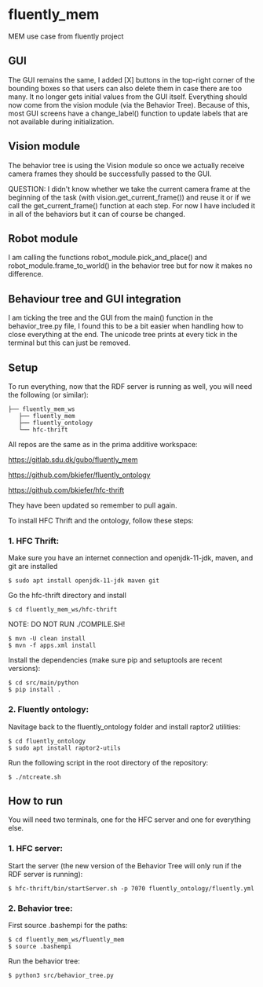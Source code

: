 # fluently_mem
MEM use case from fluently project

## GUI

The GUI remains the same, I added [X] buttons in the top-right corner of the bounding boxes so that users can also delete them in case there are too many. It no longer gets initial values from the GUI itself. Everything should now come from the vision module (via the Behavior Tree). Because of this, most GUI screens have a change_label() function to update labels that are not available during initialization.

## Vision module

The behavior tree is using the Vision module so once we actually receive camera frames they should be successfully passed to the GUI.

QUESTION: I didn't know whether we take the current camera frame at the beginning of the task (with vision.get_current_frame()) and reuse it or if we call the get_current_frame() function at each step. For now I have included it in all of the behaviors but it can of course be changed.

## Robot module

I am calling the functions robot_module.pick_and_place() and robot_module.frame_to_world() in the behavior tree but for now it makes no difference.

## Behaviour tree and GUI integration

I am ticking the tree and the GUI from the main() function in the behavior_tree.py file, I found this to be a bit easier when handling how to close everything at the end. The unicode tree prints at every tick in the terminal but this can just be removed.

## Setup

To run everything, now that the RDF server is running as well, you will need the following (or similar):

    ├── fluently_mem_ws                   
       ├── fluently_mem        
       ├── fluently_ontology   
       └── hfc-thrift          

All repos are the same as in the prima additive workspace:

https://gitlab.sdu.dk/gubo/fluently_mem

https://github.com/bkiefer/fluently_ontology

https://github.com/bkiefer/hfc-thrift

They have been updated so remember to pull again.

To install HFC Thrift and the ontology, follow these steps:

### 1. HFC Thrift:

Make sure you have an internet connection and openjdk-11-jdk, maven, and git are installed 

	$ sudo apt install openjdk-11-jdk maven git 

Go the hfc-thrift directory and install

    $ cd fluently_mem_ws/hfc-thrift

NOTE: DO NOT RUN ./COMPILE.SH!

    $ mvn -U clean install
    $ mvn -f apps.xml install

Install the dependencies (make sure pip and setuptools are recent versions): 

	$ cd src/main/python 
	$ pip install . 

### 2. Fluently ontology:

Navitage back to the fluently_ontology folder and install raptor2 utilities: 

	$ cd fluently_ontology 
	$ sudo apt install raptor2-utils 

Run the following script in the root directory of the repository: 

	$ ./ntcreate.sh 

## How to run

You will need two terminals, one for the HFC server and one for everything else.

### 1. HFC server:

Start the server (the new version of the Behavior Tree will only run if the RDF server is running): 

	$ hfc-thrift/bin/startServer.sh -p 7070 fluently_ontology/fluently.yml 

### 2. Behavior tree:

First source .bashempi for the paths:

    $ cd fluently_mem_ws/fluently_mem
    $ source .bashempi

Run the behavior tree:

    $ python3 src/behavior_tree.py